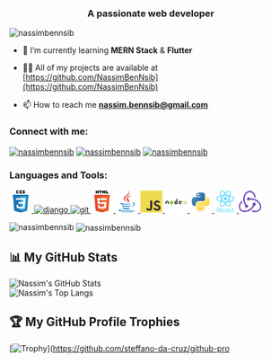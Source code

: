 <h3 align="center">A passionate web developer</h3>

<p align="left"> <img src="https://komarev.com/ghpvc/?username=nassimbennsib&label=Profile%20views&color=0e75b6&style=flat" alt="nassimbennsib" /> </p>

- 🌱 I’m currently learning **MERN Stack** & **Flutter**

- 👨‍💻 All of my projects are available at [https://github.com/NassimBenNsib](https://github.com/NassimBenNsib)

- 📫 How to reach me **nassim.bennsib@gmail.com**

<h3 align="left">Connect with me:</h3>
<p align="left">
<a href="https://linkedin.com/in/nassimbennsib" target="blank"><img align="center" src="https://raw.githubusercontent.com/rahuldkjain/github-profile-readme-generator/master/src/images/icons/Social/linked-in-alt.svg" alt="nassimbennsib" height="30" width="40" /></a>
<a href="https://codesandbox.com/nassimbennsib" target="blank"><img align="center" src="https://raw.githubusercontent.com/rahuldkjain/github-profile-readme-generator/master/src/images/icons/Social/codesandbox.svg" alt="nassimbennsib" height="30" width="40" /></a>
<a href="https://fb.com/nassimbennsib" target="blank"><img align="center" src="https://raw.githubusercontent.com/rahuldkjain/github-profile-readme-generator/master/src/images/icons/Social/facebook.svg" alt="nassimbennsib" height="30" width="40" /></a>
</p>

<h3 align="left">Languages and Tools:</h3>
<p align="left"> <a href="https://www.w3schools.com/css/" target="_blank" rel="noreferrer"> <img src="https://raw.githubusercontent.com/devicons/devicon/master/icons/css3/css3-original-wordmark.svg" alt="css3" width="40" height="40"/> </a> <a href="https://www.djangoproject.com/" target="_blank" rel="noreferrer"> <img src="https://cdn.worldvectorlogo.com/logos/django.svg" alt="django" width="40" height="40"/> </a> <a href="https://git-scm.com/" target="_blank" rel="noreferrer"> <img src="https://www.vectorlogo.zone/logos/git-scm/git-scm-icon.svg" alt="git" width="40" height="40"/> </a> <a href="https://www.w3.org/html/" target="_blank" rel="noreferrer"> <img src="https://raw.githubusercontent.com/devicons/devicon/master/icons/html5/html5-original-wordmark.svg" alt="html5" width="40" height="40"/> </a> <a href="https://www.java.com" target="_blank" rel="noreferrer"> <img src="https://raw.githubusercontent.com/devicons/devicon/master/icons/java/java-original.svg" alt="java" width="40" height="40"/> </a> <a href="https://developer.mozilla.org/en-US/docs/Web/JavaScript" target="_blank" rel="noreferrer"> <img src="https://raw.githubusercontent.com/devicons/devicon/master/icons/javascript/javascript-original.svg" alt="javascript" width="40" height="40"/> </a> <a href="https://nodejs.org" target="_blank" rel="noreferrer"> <img src="https://raw.githubusercontent.com/devicons/devicon/master/icons/nodejs/nodejs-original-wordmark.svg" alt="nodejs" width="40" height="40"/> </a> <a href="https://www.python.org" target="_blank" rel="noreferrer"> <img src="https://raw.githubusercontent.com/devicons/devicon/master/icons/python/python-original.svg" alt="python" width="40" height="40"/> </a> <a href="https://reactjs.org/" target="_blank" rel="noreferrer"> <img src="https://raw.githubusercontent.com/devicons/devicon/master/icons/react/react-original-wordmark.svg" alt="react" width="40" height="40"/> </a> <a href="https://redux.js.org" target="_blank" rel="noreferrer"> <img src="https://raw.githubusercontent.com/devicons/devicon/master/icons/redux/redux-original.svg" alt="redux" width="40" height="40"/> </a> </p>

<p><img align="left" src="https://github-readme-stats.vercel.app/api/top-langs?username=nassimbennsib&show_icons=true&locale=en&layout=compact" alt="nassimbennsib" /></p>

<p>&nbsp;<img align="center" src="https://github-readme-stats.vercel.app/api?username=nassimbennsib&show_icons=true&locale=en" alt="nassimbennsib" /></p>

## 📊 My GitHub Stats
![Nassim's GitHub Stats](https://github-readme-stats.vercel.app/api?username=nassimbennsib&hide_title=true&card_width=1060&line_height=29&show_icons=true&theme=github_dark)<br />
![Nassim's Top Langs](https://github-readme-stats.vercel.app/api/top-langs/?username=nassimbennsib&card_width=1060&layout=normal&theme=github_dark)

## 🏆 My GitHub Profile Trophies
[![Trophy](https://github-profile-trophy.vercel.app/?username=nassimbennsib&theme=onestar&margin-w=40&margin-h=20)](https://github.com/steffano-da-cruz/github-pro
